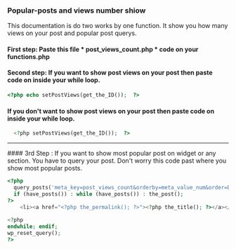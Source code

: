 ### Popular-posts and views number shiow
This documentation is do two works by one function. It show you how many views on your post and popular post querys.

#### First step: Paste this file * post_views_count.php * code on your functions.php 

#### Second step: If you want to show post views on your post then paste code on inside your while loop.
```php
<?php echo setPostViews(get_the_ID());  ?>
```


#### If you don't want to show post views on your post then paste code on inside your while loop.
```php
  <?php setPostViews(get_the_ID());  ?>
```
<hr>
#### 3rd Step : If you want to show most popular post on widget or any section. You have to query your post. Don't worry this code past where you show most popular posts.

```php
<?php
  query_posts('meta_key=post_views_count&orderby=meta_value_num&order=DESC&posts_per_page=3'); //posts_per_page=3 means show just 3 post on page.you can change int digit posts_per_page=5 
  if (have_posts()) : while (have_posts()) : the_post();
?>
    <li><a href="<?php the_permalink(); ?>"><?php the_title(); ?></a></li>
    
<?php
endwhile; endif;
wp_reset_query();
?>
```
